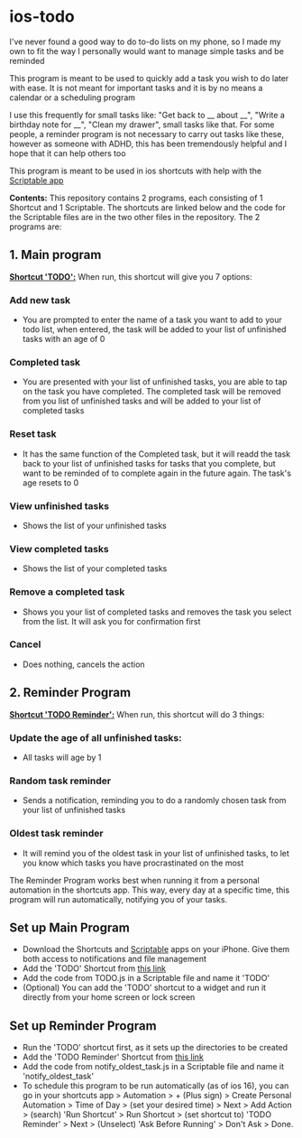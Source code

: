 # ios-todo
I've never found a good way to do to-do lists on my phone, so I made my own to fit the way I personally would want to manage simple tasks and be reminded

This program is meant to be used to quickly add a task you wish to do later with ease. It is not meant for important tasks and it is by no means a calendar or a scheduling program

I use this frequently for small tasks like: "Get back to __ about __", "Write a birthday note for __", "Clean my drawer", small tasks like that. For some people, a reminder program is not necessary to carry out tasks like these, however as someone with ADHD, this has been tremendously helpful and I hope that it can help others too

This program is meant to be used in ios shortcuts with help with the [Scriptable app](https://apps.apple.com/ca/app/scriptable/id1405459188)

**Contents:** This repository contains 2 programs, each consisting of 1 Shortcut and 1 Scriptable. The shortcuts are linked below and the code for the Scriptable files are in the two other files in the repository. The 2 programs are:

## 1. Main program
**[Shortcut 'TODO':](https://www.icloud.com/shortcuts/2dda3958972847179673efd2408a62bb)**  When run, this shortcut will give you 7 options:
### Add new task
- You are prompted to enter the name of a task you want to add to your todo list, when entered, the task will be added to your list of unfinished tasks with an age of 0
### Completed task
- You are presented with your list of unfinished tasks, you are able to tap on the task you have completed. The completed task will be removed from you list of unfinished tasks and will be added to your list of completed tasks
### Reset task
- It has the same function of the Completed task, but it will readd the task back to your list of unfinished tasks for tasks that you complete, but want to be reminded of to complete again in the future again. The task's age resets to 0
### View unfinished tasks
- Shows the list of your unfinished tasks
### View completed tasks
- Shows the list of your completed tasks
### Remove a completed task
- Shows you your list of completed tasks and removes the task you select from the list. It will ask you for confirmation first
### Cancel
- Does nothing, cancels the action

## 2. Reminder Program
**[Shortcut 'TODO Reminder':](https://www.icloud.com/shortcuts/7017eb93d3604b88a46f0f581dccdb24)**  When run, this shortcut will do 3 things:
### Update the age of all unfinished tasks:
- All tasks will age by 1
### Random task reminder
- Sends a notification, reminding you to do a randomly chosen task from your list of unfinished tasks
### Oldest task reminder
- It will remind you of the oldest task in your list of unfinished tasks, to let you know which tasks you have procrastinated on the most

The Reminder Program works best when running it from a personal automation in the shortcuts app. This way, every day at a specific time, this program will run automatically, notifying you of your tasks.

## Set up Main Program
- Download the Shortcuts and [Scriptable](https://apps.apple.com/ca/app/scriptable/id1405459188) apps on your iPhone. Give them both access to notifications and file management
- Add the 'TODO' Shortcut from [this link](https://www.icloud.com/shortcuts/2dda3958972847179673efd2408a62bb)
- Add the code from TODO.js in a Scriptable file and name it 'TODO'
- (Optional) You can add the 'TODO' shortcut to a widget and run it directly from your home screen or lock screen

## Set up Reminder Program
- Run the 'TODO' shortcut first, as it sets up the directories to be created
- Add the 'TODO Reminder' Shortcut from [this link](https://www.icloud.com/shortcuts/7017eb93d3604b88a46f0f581dccdb24)
- Add the code from notify_oldest_task.js in a Scriptable file and name it 'notify_oldest_task'
- To schedule this program to be run automatically (as of ios 16), you can go in your shortcuts app > Automation > + (Plus sign) > Create Personal Automation > Time of Day > (set your desired time) > Next > Add Action > (search) 'Run Shortcut' > Run Shortcut > (set shortcut to) 'TODO Reminder' > Next > (Unselect) 'Ask Before Running' > Don't Ask > Done.

